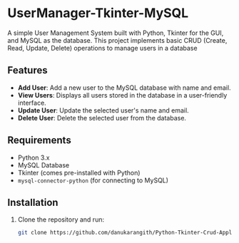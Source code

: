 # UserManager-Tkinter-MySQL

A simple User Management System built with Python, Tkinter for the GUI, and MySQL as the database. This project implements basic CRUD (Create, Read, Update, Delete) operations to manage users in a database 

## Features

- **Add User**: Add a new user to the MySQL database with name and email.
- **View Users**: Displays all users stored in the database in a user-friendly interface.
- **Update User**: Update the selected user's name and email.
- **Delete User**: Delete the selected user from the database.

## Requirements

- Python 3.x
- MySQL Database
- Tkinter (comes pre-installed with Python)
- `mysql-connector-python` (for connecting to MySQL)

## Installation

1. Clone the repository and run:

   ```bash
   git clone https://github.com/danukarangith/Python-Tkinter-Crud-Application.git
